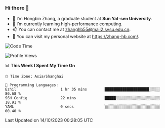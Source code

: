 ### Hi there 👋

- 🔭 I’m Hongbin Zhang, a graduate student at **Sun Yat-sen University**.
- 🌱 I’m currently learning high-performance computing.
- 📫 You can contact me at zhanghb55@mail2.sysu.edu.cn.
- 👀 You can visit my personal website at https://zhang-hb.com/.

<!--START_SECTION:waka-->
![Code Time](http://img.shields.io/badge/Code%20Time-232%20hrs%2044%20mins-blue)

![Profile Views](http://img.shields.io/badge/Profile%20Views-2-blue)

📊 **This Week I Spent My Time On** 

```text
🕑︎ Time Zone: Asia/Shanghai

💬 Programming Languages: 
Ezhil                    1 hr 35 mins        ████████████████████░░░░░   80.68 % 
SSH Config               22 mins             █████░░░░░░░░░░░░░░░░░░░░   18.91 % 
YAML                     0 secs              ░░░░░░░░░░░░░░░░░░░░░░░░░   00.40 % 
```


 Last Updated on 14/10/2023 00:28:05 UTC
<!--END_SECTION:waka-->
